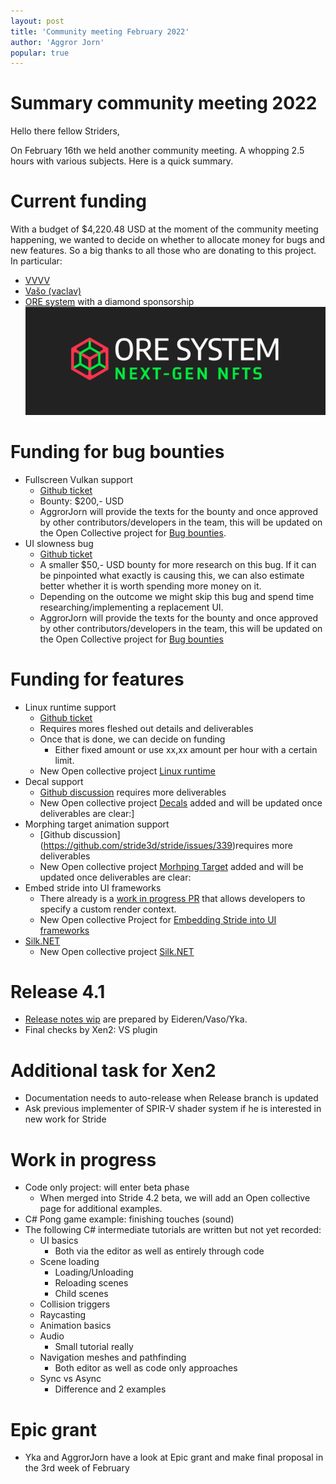 ```yaml
---
layout: post
title: 'Community meeting February 2022'
author: 'Aggror Jorn'
popular: true
---
```

# Summary community meeting 2022

Hello there fellow Striders,

On February 16th we held another community meeting. A whopping 2.5 hours with various subjects. Here is a quick summary.

# Current funding

With a budget of $4,220.48 USD at the moment of the community meeting happening, we wanted to decide on whether to allocate money for bugs and new features. So a big thanks to all those who are donating to this project. In particular:

* [VVVV](https://visualprogramming.net/)
* [Vašo (vaclav)](https://opencollective.com/vaclav)
* [ORE system](https://www.ore-system.com/) with a diamond sponsorship
    <img src="/images/sponsors/ore_system-next_gen_nfts_dark.png"/>


# Funding for bug bounties
* Fullscreen Vulkan support
    * [Github ticket](https://github.com/stride3d/stride/issues/455)
    * Bounty: $200,- USD
    * AggrorJorn will provide the texts for the bounty and once approved by other contributors/developers in the team, this will be updated on the Open Collective project for [Bug bounties](https://opencollective.com/stride3d/projects/bug-bounties).
* UI slowness bug
    * [Github ticket](https://github.com/stride3d/stride/issues/455)
    * A smaller $50,- USD bounty for more research on this bug. If it can be pinpointed what exactly is causing this, we can also estimate better whether it is worth spending more money on it.
    * Depending on the outcome we might skip this bug and spend time researching/implementing a replacement UI.
    * AggrorJorn will provide the texts for the bounty and once approved by other contributors/developers in the team, this will be updated on the Open Collective project for [Bug bounties](https://opencollective.com/stride3d/projects/bug-bounties)



# Funding for features
* Linux runtime support
    * [Github ticket](https://github.com/stride3d/stride/discussions/1202)
    * Requires mores fleshed out details and deliverables   
    * Once that is done, we can decide on funding
        * Either fixed amount or use xx,xx amount per hour with a certain limit.
    * New Open collective project [Linux runtime](https://opencollective.com/stride3d/projects/linux-runtime-support)
* Decal support
    * [Github discussion](https://github.com/stride3d/stride/issues/24) requires more deliverables
    * New Open collective project [Decals]( https://opencollective.com/stride3d/projects/decals) added and will be updated once deliverables are clear:]
* Morphing target animation support
    * [Github discussion] (https://github.com/stride3d/stride/issues/339)requires more deliverables
    * New Open collective project [Morhping Target](https://opencollective.com/stride3d/projects/morph-targets) added and will be updated once deliverables are clear:
* Embed stride into UI frameworks
    * There already is a [work in progress PR](https://github.com/stride3d/stride/pull/1315) that allows developers to specify a custom render context.
    * New Open collective Project for [Embedding Stride into UI frameworks](https://opencollective.com/stride3d/projects/embed-stride-ui-frameworks)
* [Silk.NET](https://github.com/dotnet/Silk.NET)
    * New Open collective project [Silk.NET](https://opencollective.com/stride3d/projects/silknet)


# Release 4.1
* [Release notes wip](https://hackmd.io/McqTXGtyQuSu1-QJz34xKw) are prepared by Eideren/Vaso/Yka.
* Final checks by Xen2: VS plugin
    

# Additional task for Xen2
* Documentation needs to auto-release when Release branch is updated
* Ask previous implementer of SPIR-V shader system if he is interested in new work for Stride
    

# Work in progress
* Code only project: will enter beta phase
    * When merged into Stride 4.2 beta, we will add an Open collective page for additional examples.
* C# Pong game example: finishing touches (sound)
* The following C# intermediate tutorials are written but not yet recorded:
    * UI basics
        * Both via the editor as well as entirely through code
    * Scene loading
        * Loading/Unloading
        * Reloading scenes
        * Child scenes
    * Collision triggers
    * Raycasting
    * Animation basics
    * Audio
        * Small tutorial really
    * Navigation meshes and pathfinding
        * Both editor as well as code only approaches
    * Sync vs Async
        * Difference and 2 examples


# Epic grant
* Yka and AggrorJorn have a look at Epic grant and make final proposal in the 3rd week of February
